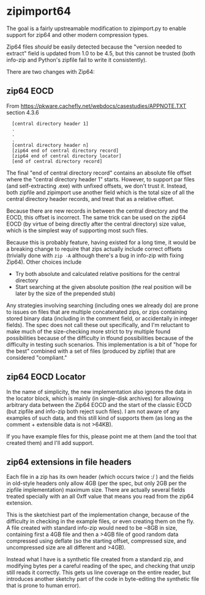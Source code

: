# zipimport64

The goal is a fairly upstreamable modification to zipimport.py to enable support
for zip64 and other modern compression types.

Zip64 files *should* be easily detected because the "version needed to extract" field is
updated from 1.0 to be 4.5, but this cannot be trusted (both info-zip and Python's
zipfile fail to write it consistently).

There are two changes with Zip64:

## zip64 EOCD

From https://pkware.cachefly.net/webdocs/casestudies/APPNOTE.TXT section 4.3.6

      [central directory header 1]
      .
      .
      .
      [central directory header n]
      [zip64 end of central directory record]
      [zip64 end of central directory locator] 
      [end of central directory record]

The final "end of central directory record" contains an absolute file offset where the
"central directory header 1" starts.  However, to support par files (and self-extracting
.exe) with unfixed offsets, we don't trust it.  Instead, both zipfile and zipimport use
another field which is the total size of all the central directory header records, and
treat that as a relative offset.

Because there are new records in between the central directory and the EOCD, this offset
is incorrect.  The same trick can be used on the zip64 EOCD (by virtue of being directly
after the central directory) size value, which is the simplest way of supporting most
such files.

Because this is probably feature, having existed for a long time, it would be a breaking
change to require that zips actually include correct offsets (trivially done with `zip
-A` although there's a bug in info-zip with fixing Zip64).  Other choices include

* Try both absolute and calculated relative positions for the central directory
* Start searching at the given absolute position (the real position will be later by the
  size of the prepended stub)

Any strategies involving searching (including ones we already do) are prone to issues on
files that are multiple concatenated zips, or zips containing stored binary data
(including in the comment field, or accidentally in integer fields).  The spec does not
call these out specifically, and I'm reluctant to make much of the size-checking more
strict to try multiple found possibilities because of the difficulty in tfound
possibilities because of the difficulty in testing such scenarios.  This implementation
is a bit of "hope for the best" combined with a set of files (produced by zipfile) that
are considered "compliant."

## zip64 EOCD Locator

In the name of simplicity, the new implementation also ignores the data in the locator block, which
is mainly (in single-disk archives) for allowing arbitrary data between the Zip64 EOCD
and the start of the classic EOCD (but zipfile and info-zip both reject such files).  I
am not aware of any examples of such data, and this still kind of supports them (as long
as the comment + extensible data is not >64KB).

If you have example files for this, please point me at them (and the tool that created
them) and I'll add support.

## zip64 extensions in file headers

Each file in a zip has its own header (which occurs twice :/ ) and the fields in
old-style headers only allow 4GB (per the spec, but only 2GB per the zipfile
implementation) maximum size.  There are actually several fields treated specially
with an all 0xff value that means you read from the zip64 extension.

This is the sketchiest part of the implementation change, because of the
difficulty in checking in the example files, or even creating them on the fly.  A file
created with standard info-zip would need to be ~8GB in size, containing first a 4GB
file and then a >4GB file of good random data compressed using deflate (so the
starting offset, compressed size, and uncompressed size are all different and >4GB).

Instead what I have is a synthetic file created from a standard zip, and modifying bytes
per a careful reading of the spec, and checking that unzip still reads it correctly.
This gets us line coverage on the entire reader, but introduces another sketchy part of
the code in byte-editing the synthetic file that is prone to human error).
